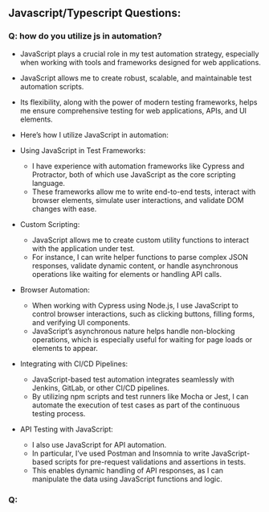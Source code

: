 ## Javascript/Typescript Questions:

### Q: how do you utilize js in automation?
- JavaScript plays a crucial role in my test automation strategy, especially when working with tools and frameworks
  designed for web applications.
- JavaScript allows me to create robust, scalable, and maintainable test automation scripts.
- Its flexibility, along with the power of modern testing frameworks, helps me ensure comprehensive testing for 
  web applications, APIs, and UI elements.
- Here’s how I utilize JavaScript in automation:
  
- Using JavaScript in Test Frameworks: 
  - I have experience with automation frameworks like Cypress and Protractor, 
    both of which use JavaScript as the core scripting language. 
  - These frameworks allow me to write end-to-end tests, interact with browser elements, 
    simulate user interactions, and validate DOM changes with ease.

- Custom Scripting: 
  - JavaScript allows me to create custom utility functions to interact with the application under test. 
  - For instance, I can write helper functions to parse complex JSON responses, validate dynamic content, 
    or handle asynchronous operations like waiting for elements or handling API calls.

- Browser Automation: 
  - When working with Cypress using Node.js, I use JavaScript to control browser interactions, 
    such as clicking buttons, filling forms, and verifying UI components. 
  - JavaScript’s asynchronous nature helps handle non-blocking operations, which is especially useful for 
    waiting for page loads or elements to appear.

- Integrating with CI/CD Pipelines: 
  - JavaScript-based test automation integrates seamlessly with Jenkins, GitLab, or other CI/CD pipelines. 
  - By utilizing npm scripts and test runners like Mocha or Jest, I can automate the execution of test cases as 
    part of the continuous testing process.

- API Testing with JavaScript: 
  - I also use JavaScript for API automation. 
  - In particular, I’ve used Postman and Insomnia to write JavaScript-based scripts for pre-request validations 
    and assertions in tests. 
  - This enables dynamic handling of API responses, as I can manipulate the data using JavaScript functions and logic.


### Q: 